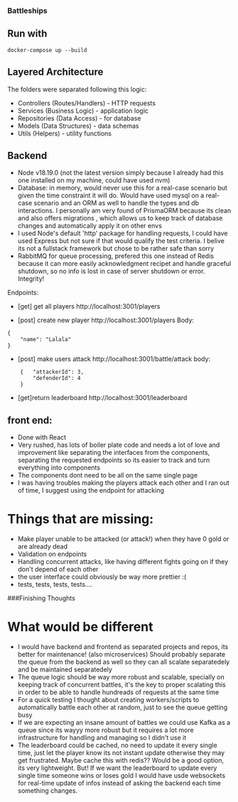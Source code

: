 ### Battleships

## Run with
```
docker-compose up --build
```

## Layered Architecture
The folders were separated following this logic:
- Controllers (Routes/Handlers) - HTTP requests
- Services (Business Logic) -  application logic
- Repositories (Data Access) - for database
- Models (Data Structures) - data schemas 
- Utils (Helpers) -  utility functions

## Backend
- Node v18.19.0 (not the latest version simply because I already had this one installed on my machine, could have used nvm)
- Database: in memory, would never use this for a real-case scenario but given the time constraint it will do. Would have used mysql on a real-case scenario and an ORM as well to handle the types and db interactions. I personally am very found of PrismaORM because its clean and also offers migrations , which allows us to keep track of database changes and automatically apply it on other envs
- I used Node's default 'http' package for handling requests, I could have used Express but not sure if that would qualify the test criteria. I belive its not a fullstack framework but chose to be rather safe than sorry
- RabbitMQ for queue processing, prefered this one instead of Redis because it can more easily acknowledgment recipet and handle graceful shutdown, so no info is lost in case of server shutdown or error. Integrity! 

Endpoints:
- [get] get all players
http://localhost:3001/players

- [post] create new player
http://localhost:3001/players
Body:
```
{
    "name": "Lalala"
} 
```

- [post] make users attack
http://localhost:3001/battle/attack
body:
```
    {   "attackerId": 3,
        "defenderId": 4
    }
```

- [get]return leaderboard
http://localhost:3001/leaderboard


## front end:
- Done with React
- Very rushed, has lots of boiler plate code and needs a lot of love and improvement like separating the interfaces from the components, separating the requested endpoints so its easier to track and turn everything into components
- The components dont need to be all on the same single page
- I was having troubles making the players attack each other and I ran out of time, I suggest using the endpoint for attacking


# Things that are missing:
- Make player unable to be attacked (or attack!) when they have 0 gold or are already dead
- Validation on endpoints
- Handling concurrent attacks, like having different fights going on if they don't depend of each other
- the user interface could obviously be way more prettier :(
- tests, tests, tests, tests....
  


###Finishing Thoughts 
# What would be different
- I would have backend and frontend as separated projects and repos, its better for maintenance! (also microservices) Should probably separate the queue from the backend as well so they can all scalate separatedely and be maintained separatedely
- The queue logic should be way more robust and scalable, specially on keeping track of concurrent battles, it's the key to proper scalating this in order to be able to handle hundreads of requests at the same time
- For a quick testing I thought about creating workers/scripts to automatically battle each other at random, just to see the queue getting busy
- If we are expecting an insane amount of battles we could use Kafka as a queue since its wayyy more robust but it requires a lot more infrastructure for handling and managing so I didn't use it
- The leaderboard could be cached, no need to update it every single time, just let the player know its not instant update otherwise they may get frustrated. Maybe cache this with redis?? Would be a good option, its very lightweight. But! If we want the leaderboard to update every single time someone wins or loses gold I would have usde websockets for real-time update of infos instead of asking the backend each time something changes.


